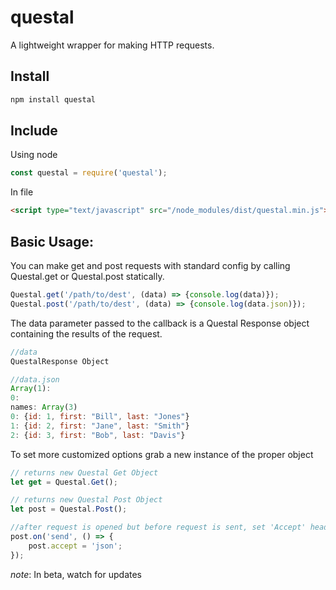 # questal

A lightweight wrapper for making HTTP requests.

Install
-------
```javascript
npm install questal
```

Include
-------

Using node
```javascript
const questal = require('questal');
```

In file
```html
<script type="text/javascript" src="/node_modules/dist/questal.min.js"></script>
```
Basic Usage:
-------------
You can make get and post requests with standard config by calling Questal.get or Questal.post statically.
```javascript
Questal.get('/path/to/dest', (data) => {console.log(data)});
Questal.post('/path/to/dest', (data) => {console.log(data.json)});
```
The data parameter passed to the callback is a Questal Response object containing the results of the request.
```javascript
//data
QuestalResponse Object

//data.json
Array(1):
0:
names: Array(3)
0: {id: 1, first: "Bill", last: "Jones"}
1: {id: 2, first: "Jane", last: "Smith"}
2: {id: 3, first: "Bob", last: "Davis"}
```

To set more customized options grab a new instance of the proper object
```javascript
// returns new Questal Get Object
let get = Questal.Get();

// returns new Questal Post Object
let post = Questal.Post();

//after request is opened but before request is sent, set 'Accept' header to 'application/json'
post.on('send', () => {
    post.accept = 'json';
});
```

*note*: In beta, watch for updates